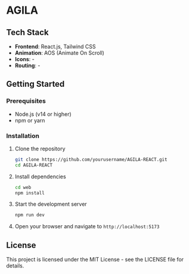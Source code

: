 # AGILA

## Tech Stack

- **Frontend**: React.js, Tailwind CSS
- **Animation**: AOS (Animate On Scroll)
- **Icons**: -
- **Routing**: -

## Getting Started

### Prerequisites

- Node.js (v14 or higher)
- npm or yarn

### Installation

1. Clone the repository
   ```bash
   git clone https://github.com/yourusername/AGILA-REACT.git
   cd AGILA-REACT
   ```

2. Install dependencies
   ```bash
   cd web
   npm install
   ```

3. Start the development server
   ```bash
   npm run dev
   ```

4. Open your browser and navigate to `http://localhost:5173`

## License

This project is licensed under the MIT License - see the LICENSE file for details.